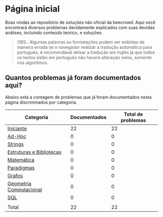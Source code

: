 # Página inicial

Boas vindas ao repositório de soluções não oficial da beecrowd. Aqui você encontrará diversos problemas devidamente explicados com suas devidas análises, incluindo conteúdo teórico, e soluções.

>OBS.: Algumas palavras ou formatações podem ser exibidas de maneira errada se o navegador realizar a tradução automática para português, é recomendável deixar a tradução em inglês já que todos os textos estão em português não haverá alteração neles, somente nos algortimos.

## Quantos problemas já foram documentados aqui?

Abaixo está a contagem de problemas que já foram documentados nesta página discriminados por categoria.

| Categoria | Documentados | Total de problemas |
| -- | -- | -- |
| [Iniciante](./Iniciante/README.md) | 22 | 22 |
| [Ad-Hoc](./Ad-Hoc/README.md) | 0 | 0 |
| [Strings](./Strings/README.md) | 0 | 0 |
| [Estruturas e Bibliotecas](./EstruturasEBibliotecas/README.md) | 0 | 0 |
| [Matemática](./Matematica/README.md) | 0 | 0 |
| [Paradigmas](./Paradigmas/README.md) | 0 | 0 |
| [Grafos](./Grafos/README.md) | 0 | 0 |
| [Geometria Computacional](./GeometriaComputacional/README.md) | 0 | 0 |
| [SQL](./SQL/README.md) | 0 | 0 |
| | | |
| Total | 22 | 22 |
